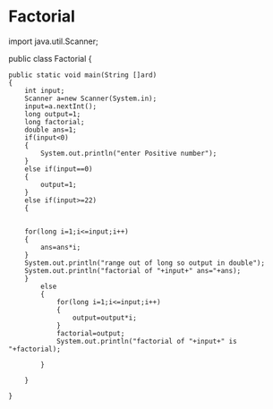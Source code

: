 # Factorial
import java.util.Scanner;


public class Factorial {

	public static void main(String []ard)
	{
		int input;
		Scanner a=new Scanner(System.in);
		input=a.nextInt();
		long output=1;
		long factorial;
		double ans=1;
		if(input<0)
		{
			System.out.println("enter Positive number");
		}
		else if(input==0)
		{
			output=1;
		}
		else if(input>=22)
		{
			
			
		for(long i=1;i<=input;i++)
		{
			ans=ans*i;	
		}
		System.out.println("range out of long so output in double");
		System.out.println("factorial of "+input+" ans="+ans);
		}
			else
			{
				for(long i=1;i<=input;i++)
				{
					output=output*i;	
				}
				factorial=output;
				System.out.println("factorial of "+input+" is "+factorial);
				
			}
		
		}
		
	}

